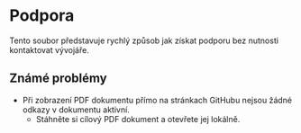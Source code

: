 # Podpora

Tento soubor představuje rychlý způsob jak získat podporu bez nutnosti kontaktovat vývojáře.

## Známé problémy

* Při zobrazení PDF dokumentu přímo na stránkach GitHubu nejsou žádné odkazy v dokumentu aktivní.
  * Stáhněte si cílový PDF dokument a otevřete jej lokálně.
